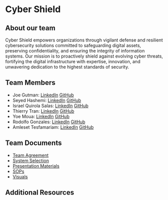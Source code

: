 # Cyber Shield
## About our team

Cyber Shield empowers organizations through vigilant defense and resilient cybersecurity solutions committed to safeguarding digital assets, preserving confidentiality, and ensuring the integrity of information systems. Our mission is to proactively shield against evolving cyber threats, fortifying the digital infrastructure with expertise, innovation, and unwavering dedication to the highest standards of security.

## Team Members 
- Joe Gutman: [LinkedIn](https://www.linkedin.com/in/joegutmann/) [GitHub](https://github.com/Joegutmann)
- Seyed Hashemi: [LinkedIn](https://www.linkedin.com/in/seyed-sohi/) [GitHub](https://github.com/armoon1)
- Israel Quirola Salas: [LinkedIn](https://www.linkedin.com/in/israelquirola/) [GitHub](https://github.com/israelqui)
- Thierry Tran: [LinkedIn](https://www.linkedin.com/in/thierry-tran-703400265/) [GitHub](https://github.com/thierrytuantran)
- Yoe Moua: [LinkedIn](https://www.linkedin.com/in/yue-moua-9b51601b8/) [GitHub](https://github.com/ymoua27)
- Rodolfo Gonzales: [LinkedIn](https://www.linkedin.com/in/rgonzo1355/) [GitHub](https://github.com/rgonzo1355)
- Amleset Tesfamariam: [LinkedIn](https://www.linkedin.com/in/amleset-t/) [GitHub](https://github.com/AmlesetT)
## Team Documents 
- [Team Agreement]()
- [System Selection]()
- [Presentation Materials]()
- [SOPs]()
- [Visuals]()

## Additional Resources 




